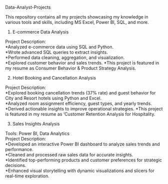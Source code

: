 Data-Analyst-Projects

This repository contains all my projects showcasing my knowledge in various tools and skills, including MS Excel, Power BI, SQL, and more.

1. E-commerce Data Analysis

Project Description:\
*Analyzed e-commerce data using SQL and Python.\
*Wrote advanced SQL queries to extract insights.\
*Performed data cleaning, aggregation, and visualization.\
*Explored customer behavior and sales trends.
*This project is featured in my resume as Consumer Behavior & Product Strategy Analysis.

2. Hotel Booking and Cancellation Analysis

Project Description:\
*Explored booking cancellation trends (37% rate) and guest behavior for City and Resort hotels using Python and Excel.\
*Analyzed room assignment efficiency, guest types, and yearly trends.\
*Derived actionable insights to improve operational strategies.
*This project is featured in my resume as ‘Customer Retention Analysis for Hospitality.


3. Sales Insights Analysis

Tools: Power BI, Data Analytics\
Project Description:\
*Developed an interactive Power BI dashboard to analyze sales trends and performance.\
*Cleaned and processed raw sales data for accurate insights.\
*Identified top-performing products and customer preferences for strategic decisions.\
*Enhanced visual storytelling with dynamic visualizations and slicers for real-time exploration.


